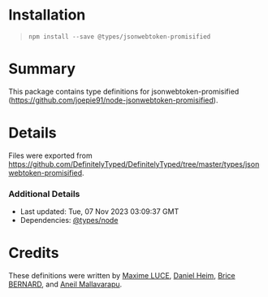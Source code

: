 # Installation
> `npm install --save @types/jsonwebtoken-promisified`

# Summary
This package contains type definitions for jsonwebtoken-promisified (https://github.com/joepie91/node-jsonwebtoken-promisified).

# Details
Files were exported from https://github.com/DefinitelyTyped/DefinitelyTyped/tree/master/types/jsonwebtoken-promisified.

### Additional Details
 * Last updated: Tue, 07 Nov 2023 03:09:37 GMT
 * Dependencies: [@types/node](https://npmjs.com/package/@types/node)

# Credits
These definitions were written by [Maxime LUCE](https://github.com/SomaticIT), [Daniel Heim](https://github.com/danielheim), [Brice BERNARD](https://github.com/brikou), and [Aneil Mallavarapu](https://github.com/aneilbaboo).
